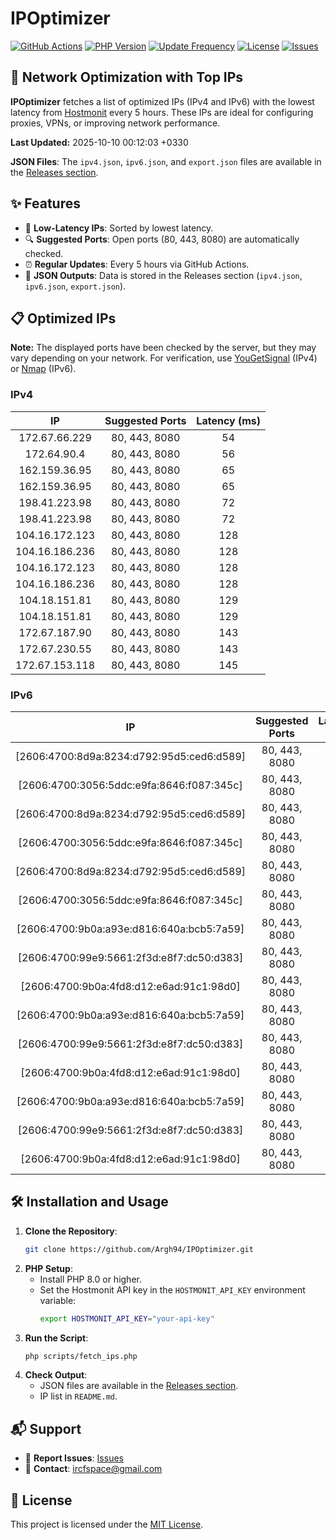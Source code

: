 # IPOptimizer

[![GitHub Actions](https://github.com/Argh94/IPOptimizer/workflows/IPOptimizer/badge.svg)](https://github.com/Argh94/IPOptimizer/actions)
[![PHP Version](https://img.shields.io/badge/PHP-8.0-blue)](https://www.php.net)
[![Update Frequency](https://img.shields.io/badge/Updates-Every%205%20Hours-green)](https://github.com/Argh94/IPOptimizer)
[![License](https://img.shields.io/badge/License-MIT-yellow)](https://opensource.org/licenses/MIT)
[![Issues](https://img.shields.io/github/issues/Argh94/IPOptimizer)](https://github.com/Argh94/IPOptimizer/issues)

## 🚀 Network Optimization with Top IPs

**IPOptimizer** fetches a list of optimized IPs (IPv4 and IPv6) with the lowest latency from [Hostmonit](https://hostmonit.com/) every 5 hours. These IPs are ideal for configuring proxies, VPNs, or improving network performance.

**Last Updated:** 2025-10-10 00:12:03 +0330

**JSON Files**: The `ipv4.json`, `ipv6.json`, and `export.json` files are available in the [Releases section](https://github.com/Argh94/IPOptimizer/releases).

## ✨ Features
- 📡 **Low-Latency IPs**: Sorted by lowest latency.
- 🔍 **Suggested Ports**: Open ports (80, 443, 8080) are automatically checked.
- ⏰ **Regular Updates**: Every 5 hours via GitHub Actions.
- 📄 **JSON Outputs**: Data is stored in the Releases section (`ipv4.json`, `ipv6.json`, `export.json`).

## 📋 Optimized IPs

**Note:** The displayed ports have been checked by the server, but they may vary depending on your network. For verification, use [YouGetSignal](https://www.yougetsignal.com/tools/open-ports/) (IPv4) or [Nmap](https://nmap.org/) (IPv6).

### IPv4
| IP | Suggested Ports | Latency (ms) |
|:---:|:---------------:|:------------:|
| 172.67.66.229 | 80, 443, 8080 | 54 |
| 172.64.90.4 | 80, 443, 8080 | 56 |
| 162.159.36.95 | 80, 443, 8080 | 65 |
| 162.159.36.95 | 80, 443, 8080 | 65 |
| 198.41.223.98 | 80, 443, 8080 | 72 |
| 198.41.223.98 | 80, 443, 8080 | 72 |
| 104.16.172.123 | 80, 443, 8080 | 128 |
| 104.16.186.236 | 80, 443, 8080 | 128 |
| 104.16.172.123 | 80, 443, 8080 | 128 |
| 104.16.186.236 | 80, 443, 8080 | 128 |
| 104.18.151.81 | 80, 443, 8080 | 129 |
| 104.18.151.81 | 80, 443, 8080 | 129 |
| 172.67.187.90 | 80, 443, 8080 | 143 |
| 172.67.230.55 | 80, 443, 8080 | 143 |
| 172.67.153.118 | 80, 443, 8080 | 145 |

### IPv6
| IP | Suggested Ports | Latency (ms) |
|:---:|:---------------:|:------------:|
| [2606:4700:8d9a:8234:d792:95d5:ced6:d589] | 80, 443, 8080 | 3 |
| [2606:4700:3056:5ddc:e9fa:8646:f087:345c] | 80, 443, 8080 | 3 |
| [2606:4700:8d9a:8234:d792:95d5:ced6:d589] | 80, 443, 8080 | 3 |
| [2606:4700:3056:5ddc:e9fa:8646:f087:345c] | 80, 443, 8080 | 3 |
| [2606:4700:8d9a:8234:d792:95d5:ced6:d589] | 80, 443, 8080 | 3 |
| [2606:4700:3056:5ddc:e9fa:8646:f087:345c] | 80, 443, 8080 | 3 |
| [2606:4700:9b0a:a93e:d816:640a:bcb5:7a59] | 80, 443, 8080 | 4 |
| [2606:4700:99e9:5661:2f3d:e8f7:dc50:d383] | 80, 443, 8080 | 4 |
| [2606:4700:9b0a:4fd8:d12:e6ad:91c1:98d0] | 80, 443, 8080 | 4 |
| [2606:4700:9b0a:a93e:d816:640a:bcb5:7a59] | 80, 443, 8080 | 4 |
| [2606:4700:99e9:5661:2f3d:e8f7:dc50:d383] | 80, 443, 8080 | 4 |
| [2606:4700:9b0a:4fd8:d12:e6ad:91c1:98d0] | 80, 443, 8080 | 4 |
| [2606:4700:9b0a:a93e:d816:640a:bcb5:7a59] | 80, 443, 8080 | 4 |
| [2606:4700:99e9:5661:2f3d:e8f7:dc50:d383] | 80, 443, 8080 | 4 |
| [2606:4700:9b0a:4fd8:d12:e6ad:91c1:98d0] | 80, 443, 8080 | 4 |

## 🛠️ Installation and Usage
1. **Clone the Repository**:
   ```bash
   git clone https://github.com/Argh94/IPOptimizer.git
   ```
2. **PHP Setup**:
   - Install PHP 8.0 or higher.
   - Set the Hostmonit API key in the `HOSTMONIT_API_KEY` environment variable:
     ```bash
     export HOSTMONIT_API_KEY="your-api-key"
     ```
3. **Run the Script**:
   ```bash
   php scripts/fetch_ips.php
   ```
4. **Check Output**:
   - JSON files are available in the [Releases section](https://github.com/Argh94/IPOptimizer/releases).
   - IP list in `README.md`.

## 📬 Support
- 🐛 **Report Issues**: [Issues](https://github.com/Argh94/IPOptimizer/issues)
- 📧 **Contact**: [ircfspace@gmail.com](mailto:ircfspace@gmail.com)

## 📄 License
This project is licensed under the [MIT License](https://github.com/Argh94/HandWave/blob/main/LICENCE).
